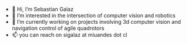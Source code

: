 - 👋 Hi, I’m Sebastian Galaz
- 👀 I’m interested in the intersection of computer vision and robotics
- 🌱 I’m currently working on projects involving 3d computer vision and navigation control of agile quadrotors
- 📫 you can reach on sigalaz at miuandes dot cl

<!---
sigalaz/sigalaz is a ✨ special ✨ repository because its `README.md` (this file) appears on your GitHub profile.
You can click the Preview link to take a look at your changes.
--->

